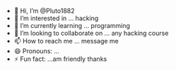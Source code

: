 - 👋 Hi, I’m @Pluto1882
- 👀 I’m interested in ... hacking 
- 🌱 I’m currently learning ... programming 
- 💞️ I’m looking to collaborate on ... any hacking course 
- 📫 How to reach me ... message me 
- 😄 Pronouns: ...
- ⚡ Fun fact: ...am friendly 
thanks 
<!---
Pluto1882/Pluto1882 is a ✨ special ✨ repository because its `README.md` (this file) appears on your GitHub profile.
You can click the Preview link to take a look at your changes.
--->
